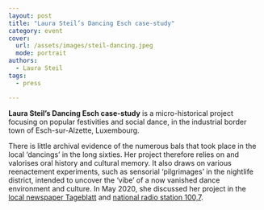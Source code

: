 ```yaml
---
layout: post
title: "Laura Steil’s Dancing Esch case-study"
category: event
cover:
  url: /assets/images/steil-dancing.jpeg
  mode: portrait
authors:
  - Laura Steil
tags:
  - press

---
```


**Laura Steil’s Dancing Esch case-study** is a micro-historical project focusing on popular festivities and social dance, in the industrial border town of Esch-sur-Alzette, Luxembourg.

<!-- more -->

 There is little archival evidence of the numerous bals that took place in the local ‘dancings’ in the long sixties. Her project therefore relies on and valorises oral history and cultural memory. It also draws on various reenactement experiments, such as sensorial ‘pilgrimages’ in the nightlife district, intended to uncover the ‘vibe’ of a now vanished dance environment and culture. In May 2020, she discussed her project in the [local newspaper Tageblatt](https://www.tageblatt.lu/headlines/faire-revivre-la-frontiere-en-quete-des-dancings-desch/) and [national radio station 100,7](https://www.100komma7.lu/article/wessen/d-grenz-erem-beliewen-op-der-sich-no-den-escher-dancingen).
